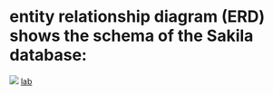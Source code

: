 # entity relationship diagram (ERD) shows the schema of the Sakila database:
![](https://cf-courses-data.s3.us.cloud-object-storage.appdomain.cloud/IBM-DB0110EN-SkillsNetwork/datasets/sakila/sakila_ERD.jpg)
[lab](https://theiadockernext-1-labs-prod-theiak8s-4-tor01.labs.cognitiveclass.ai/user/thisismunna7/secondary-window.html)
